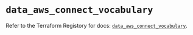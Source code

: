 # `data_aws_connect_vocabulary`

Refer to the Terraform Registory for docs: [`data_aws_connect_vocabulary`](https://registry.terraform.io/providers/hashicorp/aws/5.14.0/docs/data-sources/connect_vocabulary).
